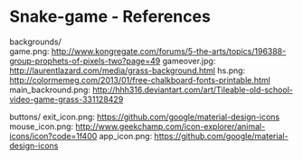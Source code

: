 # Snake-game - References

backgrounds/    
    game.png: http://www.kongregate.com/forums/5-the-arts/topics/196388-group-prophets-of-pixels-two?page=49
    gameover.jpg: http://laurentlazard.com/media/grass-background.html
    hs.png: http://colormemeg.com/2013/01/free-chalkboard-fonts-printable.html
    main_backround.png: http://hhh316.deviantart.com/art/Tileable-old-school-video-game-grass-331128429

buttons/
    exit_icon.png: https://github.com/google/material-design-icons
    mouse_icon.png: http://www.geekchamp.com/icon-explorer/animal-icons/icon?code=1f400
    app_icon.png: https://github.com/google/material-design-icons
    
    
    
    

